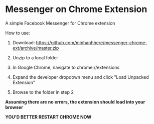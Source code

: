 # Messenger on Chrome Extension
A simple Facebook Messenger for Chrome extension

How to use:

1. Download: https://github.com/minhanhhere/messenger-chrome-ext/archive/master.zip

2. Unzip to a local folder

3. In Google Chrome, navigate to chrome://extensions

4. Expand the developer dropdown menu and click "Load Unpacked Extension"

5. Browse to the folder in step 2

**Assuming there are no errors, the extension should load into your browser**

**YOU'D BETTER RESTART CHROME NOW**
